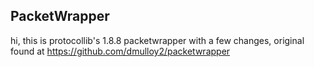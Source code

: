 ## PacketWrapper
hi, this is protocollib's 1.8.8 packetwrapper with a few changes, original found at https://github.com/dmulloy2/packetwrapper